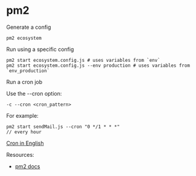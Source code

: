# pm2 

Generate a config

```pm2 ecosystem```

Run using a specific config 

```
pm2 start ecosystem.config.js # uses variables from `env`
pm2 start ecosystem.config.js --env production # uses variables from `env_production`
```

Run a cron job

Use the --cron option:

```
-c --cron <cron_pattern>
````

For example:

```
pm2 start sendMail.js --cron "0 */1 * * *"
// every hour
```

[Cron in English](https://crontab.guru)

Resources:
- [pm2 docs](https://pm2.io/doc/en/runtime/guide/ecosystem-file/?utm_source=pm2&utm_medium=website&utm_campaign=rebranding)
